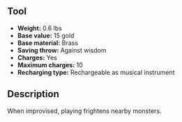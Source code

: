 ## Tool
- **Weight:** 0.6 lbs
- **Base value:** 15 gold
- **Base material:** Brass
- **Saving throw:** Against wisdom
- **Charges:** Yes
- **Maximum charges:** 10
- **Recharging type:** Rechargeable as musical instrument
## Description
When improvised, playing frightens nearby monsters.

